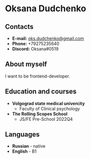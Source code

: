 # Oksana Dudchenko

## Contacts
* **E-mail:** oks.dudchenko@gmail.com
* **Phone:** +79275235640
* **Discord:** Oksana#0519

## About myself
I want to be frontend-developer.

## Education and courses
* **Volgograd state medical univercity**
    + Faculty of Clinical psychology
* **The Rolling Scopes School**
    + JS/FE Pre-School 2022Q4

## Languages
* **Russian** - native
* **English** - B1